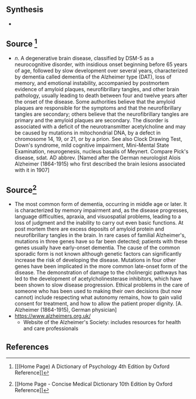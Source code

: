 ## Synthesis
- 
## Source [^1]
- $n$. A degenerative brain disease, classified by DSM-5 as a neurocognitive disorder, with insidious onset beginning before 65 years of age, followed by slow development over several years, characterized by dementia called dementia of the Alzheimer type (DAT), loss of memory, and emotional instability, accompanied by postmortem evidence of amyloid plaques, neurofibrillary tangles, and other brain pathology, usually leading to death between four and twelve years after the onset of the disease. Some authorities believe that the amyloid plaques are responsible for the symptoms and that the neurofibrillary tangles are secondary; others believe that the neurofibrillary tangles are primary and the amyloid plaques are secondary. The disorder is associated with a deficit of the neurotransmitter acetylcholine and may be caused by mutations in mitochondrial DNA, by a defect in chromosome 14, 19, or 21, or by a prion. See also Clock Drawing Test, Down's syndrome, mild cognitive impairment, Mini-Mental State Examination, neurogenesis, nucleus basalis of Meynert. Compare Pick's disease, sdat. AD abbrev. \[Named after the German neurologist Alois Alzheimer (1864-1915) who first described the brain lesions associated with it in 1907]
## Source[^2]
- The most common form of dementia, occurring in middle age or later. It is characterized by memory impairment and, as the disease progresses, language difficulties, apraxia, and visuospatial problems, leading to a loss of judgment and the inability to carry out even basic functions. At post mortem there are excess deposits of amyloid protein and neurofibrillary tangles in the brain. In rare cases of familial Alzheimer's, mutations in three genes have so far been detected; patients with these genes usually have early-onset dementia. The cause of the common sporadic form is not known although genetic factors can significantly increase the risk of developing the disease. Mutations in four other genes have been implicated in the more common late-onset form of the disease. The demonstration of damage to the cholinergic pathways has led to the development of acetylcholinesterase inhibitors, which have been shown to slow disease progression. Ethical problems in the care of someone who has been used to making their own decisions (but now cannot) include respecting what autonomy remains, how to gain valid consent for treatment, and how to allow the patient proper dignity. \[A. Alzheimer (1864-1915), German physician]
- https://www.alzheimers.org.uk/
	- Website of the Alzheimer's Society: includes resources for health and care professionals
## References

[^1]: [[(Home Page) A Dictionary of Psychology 4th Edition by Oxford Reference]]
[^2]: [[Home Page - Concise Medical Dictionary 10th Edition by Oxford Reference]]